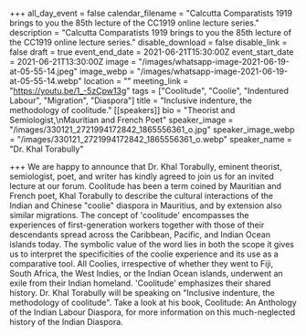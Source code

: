 +++
all_day_event = false
calendar_filename = "Calcutta Comparatists 1919 brings to you the 85th lecture of the CC1919 online lecture series."
description = "Calcutta Comparatists 1919 brings to you the 85th lecture of the CC1919 online lecture series."
disable_download = false
disable_link = false
draft = true
event_end_date = 2021-06-21T15:30:00Z
event_start_date = 2021-06-21T13:30:00Z
image = "/images/whatsapp-image-2021-06-19-at-05-55-14.jpeg"
image_webp = "/images/whatsapp-image-2021-06-19-at-05-55-14.webp"
location = ""
meeting_link = "https://youtu.be/1_-5zCpw13g"
tags = ["Coolitude", "Coolie", "Indentured Labour", "Migration", "Diaspora"]
title = "Inclusive indenture, the methodology of coolitude."
[[speakers]]
bio = "Theorist and Semiologist,\nMauritian and French Poet"
speaker_image = "/images/330121_2721994172842_1865556361_o.jpg"
speaker_image_webp = "/images/330121_2721994172842_1865556361_o.webp"
speaker_name = "Dr. Khal Torabully"

+++
We are happy to announce that Dr. Khal Torabully, eminent theorist, semiologist, poet, and writer has kindly agreed to join us for an invited lecture at our forum. Coolitude has been a term coined by Mauritian and French poet, Khal Torabully to describe the cultural interactions of the Indian and Chinese "coolie" diaspora in Mauritius, and by extension also similar migrations. The concept of 'coolitude' encompasses the experiences of first-generation workers together with those of their descendants spread across the Caribbean, Pacific, and Indian Ocean islands today. The symbolic value of the word lies in both the scope it gives us to interpret the specificities of the coolie experience and its use as a comparative tool. All Coolies, irrespective of whether they went to Fiji, South Africa, the West Indies, or the Indian Ocean islands, underwent an exile from their Indian homeland. 'Coolitude' emphasizes their shared history. Dr. Khal Torabully will be speaking on "Inclusive indenture, the methodology of coolitude". Take a look at his book, Coolitude: An Anthology of the Indian Labour Diaspora, for more information on this much-neglected history of the Indian Diaspora.